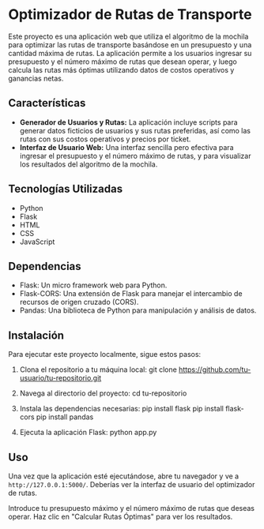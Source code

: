 # Optimizador de Rutas de Transporte

Este proyecto es una aplicación web que utiliza el algoritmo de la mochila para optimizar las rutas de transporte basándose en un presupuesto y una cantidad máxima de rutas. La aplicación permite a los usuarios ingresar su presupuesto y el número máximo de rutas que desean operar, y luego calcula las rutas más óptimas utilizando datos de costos operativos y ganancias netas.

## Características

- **Generador de Usuarios y Rutas:** La aplicación incluye scripts para generar datos ficticios de usuarios y sus rutas preferidas, así como las rutas con sus costos operativos y precios por ticket.
- **Interfaz de Usuario Web:** Una interfaz sencilla pero efectiva para ingresar el presupuesto y el número máximo de rutas, y para visualizar los resultados del algoritmo de la mochila.

## Tecnologías Utilizadas

- Python
- Flask
- HTML
- CSS
- JavaScript

## Dependencias

- Flask: Un micro framework web para Python.
- Flask-CORS: Una extensión de Flask para manejar el intercambio de recursos de origen cruzado (CORS).
- Pandas: Una biblioteca de Python para manipulación y análisis de datos.

## Instalación

Para ejecutar este proyecto localmente, sigue estos pasos:

1. Clona el repositorio a tu máquina local:
git clone https://github.com/tu-usuario/tu-repositorio.git

2. Navega al directorio del proyecto:
cd tu-repositorio

3. Instala las dependencias necesarias:
pip install flask
pip install flask-cors
pip install pandas

5. Ejecuta la aplicación Flask:
python app.py

## Uso

Una vez que la aplicación esté ejecutándose, abre tu navegador y ve a `http://127.0.0.1:5000/`. Deberías ver la interfaz de usuario del optimizador de rutas.

Introduce tu presupuesto máximo y el número máximo de rutas que deseas operar. Haz clic en "Calcular Rutas Óptimas" para ver los resultados.

